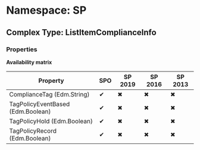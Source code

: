 # Namespace: SP

## Complex Type: ListItemComplianceInfo

### Properties

**Availability matrix**

Property | SPO | SP 2019 | SP 2016 | SP 2013
----------|-----|---------|---------|--------
ComplianceTag (Edm.String) | ✔ | ✖ | ✖ | ✖
TagPolicyEventBased (Edm.Boolean) | ✔ | ✖ | ✖ | ✖
TagPolicyHold (Edm.Boolean) | ✔ | ✖ | ✖ | ✖
TagPolicyRecord (Edm.Boolean) | ✔ | ✖ | ✖ | ✖
